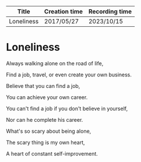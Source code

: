 | Title      | Creation time | Recording time |
| ---------- | ------------- | -------------- |
| Loneliness | 2017/05/27    | 2023/10/15     |

# Loneliness

Always walking alone on the road of life,

Find a job, travel, or even create your own business.

Believe that you can find a job,

You can achieve your own career.

You can't find a job if you don't believe in yourself,

Nor can he complete his career.

What's so scary about being alone,

The scary thing is my own heart,

A heart of constant self-improvement.
